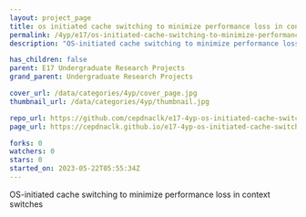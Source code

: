 ```yaml
---
layout: project_page
title: os initiated cache switching to minimize performance loss in context switches
permalink: /4yp/e17/os-initiated-cache-switching-to-minimize-performance-loss-in-context-switches/
description: "OS-initiated cache switching to minimize performance loss in context switches"

has_children: false
parent: E17 Undergraduate Research Projects
grand_parent: Undergraduate Research Projects

cover_url: /data/categories/4yp/cover_page.jpg
thumbnail_url: /data/categories/4yp/thumbnail.jpg

repo_url: https://github.com/cepdnaclk/e17-4yp-os-initiated-cache-switching-to-minimize-performance-loss-in-context-switches
page_url: https://cepdnaclk.github.io/e17-4yp-os-initiated-cache-switching-to-minimize-performance-loss-in-context-switches

forks: 0
watchers: 0
stars: 0
started_on: 2023-05-22T05:55:34Z
---
```

OS-initiated cache switching to minimize performance loss in context switches

